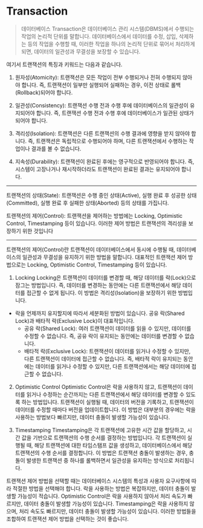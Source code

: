 # Transaction

>데이터베이스 Transaction은 데이터베이스 관리 시스템(DBMS)에서 수행되는 작업의 논리적 단위를 말합니다. 데이터베이스에서 데이터를 수정, 삽입, 삭제하는 등의 작업을 수행할 때, 이러한 작업을 하나의 논리적 단위로 묶어서 처리하게 되면, 데이터의 일관성과 무결성을 보장할 수 있습니다.

여기서 트랜잭션의 특징과 키워드는 다음과 같습니다.

1. 원자성(Atomicity): 트랜잭션은 모든 작업이 전부 수행되거나 전혀 수행되지 않아야 합니다. 즉, 트랜잭션이 일부만 실행되어 실패하는 경우, 이전 상태로 롤백(Rollback)되어야 합니다.

2. 일관성(Consistency): 트랜잭션 수행 전과 수행 후에 데이터베이스의 일관성이 유지되어야 합니다. 즉, 트랜잭션 수행 전과 수행 후에 데이터베이스가 일관된 상태가 되어야 합니다.

3. 격리성(Isolation): 트랜잭션은 다른 트랜잭션의 수행 결과에 영향을 받지 않아야 합니다. 즉, 트랜잭션은 독립적으로 수행되어야 하며, 다른 트랜잭션에서 수행하는 작업이나 결과를 볼 수 없습니다.

4. 지속성(Durability): 트랜잭션이 완료된 후에는 영구적으로 반영되어야 합니다. 즉, 시스템이 고장나거나 재시작하더라도 트랜잭션이 완료된 결과는 유지되어야 합니다.

---


트랜잭션의 상태(State): 트랜잭션은 수행 중인 상태(Active), 실행 완료 후 성공한 상태(Committed), 실행 완료 후 실패한 상태(Aborted) 등의 상태를 가집니다.

트랜잭션의 제어(Control): 트랜잭션을 제어하는 방법에는 Locking, Optimistic Control, Timestamping 등이 있습니다. 이러한 제어 방법은 트랜잭션의 격리성을 보장하기 위한 것입니다


---
트랜잭션의 제어(Control)란 트랜잭션이 데이터베이스에서 동시에 수행될 때, 데이터베이스의 일관성과 무결성을 유지하기 위한 방법을 말합니다. 대표적인 트랜잭션 제어 방법으로는 Locking, Optimistic Control, Timestamping 등이 있습니다.

1. Locking
Locking은 트랜잭션이 데이터를 변경할 때, 해당 데이터를 락(Lock)으로 잠그는 방법입니다. 즉, 데이터를 변경하는 동안에는 다른 트랜잭션에서 해당 데이터를 접근할 수 없게 됩니다. 이 방법은 격리성(Isolation)을 보장하기 위한 방법입니다.

- 락을 언제까지 유지할지에 따라서 세분화된 방법이 있습니다. 공유 락(Shared Lock)과 배타적 락(Exclusive Lock)이 대표적입니다.
  - 공유 락(Shared Lock): 여러 트랜잭션이 데이터를 읽을 수 있지만, 데이터를 수정할 수 없습니다. 즉, 공유 락이 유지되는 동안에는 데이터를 변경할 수 없습니다.  
  - 배타적 락(Exclusive Lock): 트랜잭션이 데이터를 읽거나 수정할 수 있지만, 다른 트랜잭션이 데이터에 접근할 수 없습니다. 즉, 배타적 락이 유지되는 동안에는 데이터를 읽거나 수정할 수 있지만, 다른 트랜잭션에서는 해당 데이터에 접근할 수 없습니다.
  
2. Optimistic Control
Optimistic Control은 락을 사용하지 않고, 트랜잭션이 데이터를 읽거나 수정하는 순간까지는 다른 트랜잭션에서 해당 데이터를 변경할 수 있도록 하는 방법입니다. 트랜잭션이 실행될 때, 데이터의 버전을 기록하고, 트랜잭션이 데이터를 수정할 때마다 버전을 업데이트합니다. 이 방법은 대부분의 경우에는 락을 사용하는 방법보다 빠르지만, 데이터 충돌이 발생할 가능성이 있습니다.

3. Timestamping
Timestamping은 각 트랜잭션에 고유한 시간 값을 할당하고, 시간 값을 기반으로 트랜잭션의 수행 순서를 결정하는 방법입니다. 각 트랜잭션이 실행될 때, 해당 트랜잭션에 대한 타임스탬프 값을 생성하고, 데이터베이스에서 해당 트랜잭션의 수행 순서를 결정합니다. 이 방법은 트랜잭션 충돌이 발생하는 경우, 충돌이 발생한 트랜잭션 중 하나를 롤백하면서 일관성을 유지하는 방식으로 처리됩니다.

트랜잭션 제어 방법을 선택할 때는 데이터베이스 시스템의 특성과 사용자 요구사항에 따라 적절한 방법을 선택해야 합니다. 락을 사용하는 방법은 복잡하지만, 데이터 충돌이 발생할 가능성이 적습니다. Optimistic Control은 락을 사용하지 않아서 처리 속도가 빠르지만, 데이터 충돌이 발생할 가능성이 있습니다. Timestamping은 락을 사용하지 않으며, 처리 속도도 빠르지만, 데이터 충돌이 발생할 가능성이 있습니다. 이러한 방법들을 조합하여 트랜잭션 제어 방법을 선택하는 것이 좋습니다.
